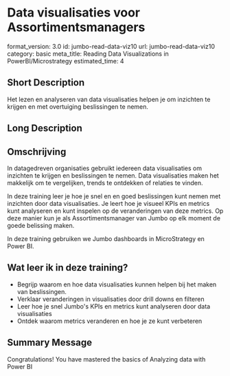 # Data visualisaties voor Assortimentsmanagers
format_version: 3.0
id: jumbo-read-data-viz10
url: jumbo-read-data-viz10
category: basic
meta_title: Reading Data Visualizations in PowerBI/Microstrategy
estimated_time: 4


## Short Description

Het lezen en analyseren van data visualisaties helpen je om inzichten te krijgen en met overtuiging beslissingen te nemen.

## Long Description

<div class="course_information description-div">
<h2>Omschrijving</h2>
<p>In datagedreven organisaties gebruikt iedereen data visualisaties om inzichten te krijgen en beslissingen te nemen. Data visualisaties maken het makkelijk om te vergelijken, trends te ontdekken of relaties te vinden.</p>
<p>In deze training leer je hoe je snel en en goed beslissingen kunt nemen met inzichten door data visualisaties. Je leert hoe je visueel KPIs en metrics kunt analyseren en kunt inspelen op de veranderingen van deze metrics. Op deze manier kun je als Assortimentsmanager van Jumbo op elk moment de goede belissing maken.</p>
<p>
In deze training gebruiken we Jumbo dashboards in MicroStrategy en Power BI.</p>
</div>


<div class="course_information profits-div">
<h2>Wat leer ik in deze training?</h2>
<ul>
	<li>Begrijp waarom en hoe data visualisaties kunnen helpen bij het maken van beslissingen.</li>
	<li>Verklaar veranderingen in visualisaties door drill downs en filteren</li>
	<li>Leer hoe je snel Jumbo's KPIs en metrics kunt analyseren door data visualisaties</li>
	<li>Ontdek waarom metrics veranderen en hoe je ze kunt verbeteren</li>
</ul>
</div>



## Summary Message

Congratulations! You have mastered the basics of Analyzing data with Power BI
